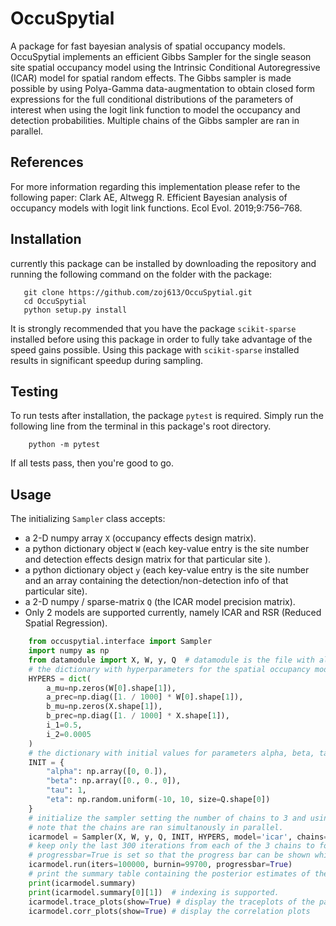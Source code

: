 # OccuSpytial

A package for fast bayesian analysis of spatial occupancy models. OccuSpytial implements an efficient Gibbs Sampler for the single season site spatial occupancy model using the Intrinsic Conditional Autoregressive (ICAR) model for spatial random effects. The Gibbs sampler is made possible by using Polya-Gamma data-augmentation to obtain closed form expressions for the full conditional distributions of the parameters of interest when using the logit link function to model the occupancy and detection probabilities. Multiple chains of the Gibbs sampler are ran in parallel.

## References

For more information regarding this implementation please refer to the following paper:
Clark AE, Altwegg R. Efficient Bayesian analysis of occupancy models with logit link functions. Ecol Evol. 2019;9:756–768.

## Installation

currently this package can be installed by downloading the repository and running the following command on the folder with the package:

```shell
   git clone https://github.com/zoj613/OccuSpytial.git
   cd OccuSpytial
   python setup.py install
```

It is strongly recommended that you have the package `scikit-sparse` installed before using this package in order to fully take advantage of the speed gains possible. Using this package with `scikit-sparse` installed results in significant speedup during sampling.

## Testing

To run tests after installation, the package `pytest` is required. Simply run
the following line from the terminal in this package's root directory.

```shell
    python -m pytest
```

If all tests pass, then you're good to go.

## Usage

The initializing `Sampler` class accepts:

* a 2-D numpy array `X` (occupancy effects design matrix).
* a python dictionary object `W` (each key-value entry is the site number and detection effects design matrix for that particular site ).
* a python dictionary object `y` (each key-value entry is the site number and an array containing the detection/non-detection info of that particular site).
* a 2-D numpy / sparse-matrix `Q` (the ICAR model precision matrix).
* Only 2 models are supported currently, namely ICAR and RSR (Reduced Spatial Regression).

```python
    from occuspytial.interface import Sampler
    import numpy as np
    from datamodule import X, W, y, Q  # datamodule is the file with all the arrays X, W, y and Q
    # the dictionary with hyperparameters for the spatial occupancy model
    HYPERS = dict(
        a_mu=np.zeros(W[0].shape[1]),
        a_prec=np.diag([1. / 1000] * W[0].shape[1]),
        b_mu=np.zeros(X.shape[1]),
        b_prec=np.diag([1. / 1000] * X.shape[1]),
        i_1=0.5,
        i_2=0.0005
    )
    # the dictionary with initial values for parameters alpha, beta, tau & eta
    INIT = {
        "alpha": np.array([0, 0.]),
        "beta": np.array([0., 0., 0]),
        "tau": 1,
        "eta": np.random.uniform(-10, 10, size=Q.shape[0])
    }
    # initialize the sampler setting the number of chains to 3 and using the icar model for the spatial random effects
    # note that the chains are ran simultanously in parallel.
    icarmodel = Sampler(X, W, y, Q, INIT, HYPERS, model='icar', chains=3)
    # keep only the last 300 iterations from each of the 3 chains to form a chain with 900 samples per parameter.
    # progressbar=True is set so that the progress bar can be shown while the sampler is running.
    icarmodel.run(iters=100000, burnin=99700, progressbar=True)
    # print the summary table containing the posterior estimates of the parameters, their standard errors and convergence diagnostics info
    print(icarmodel.summary)
    print(icarmodel.summary[0][1])  # indexing is supported.
    icarmodel.trace_plots(show=True) # display the traceplots of the parameters
    icarmodel.corr_plots(show=True) # display the correlation plots
 ```
